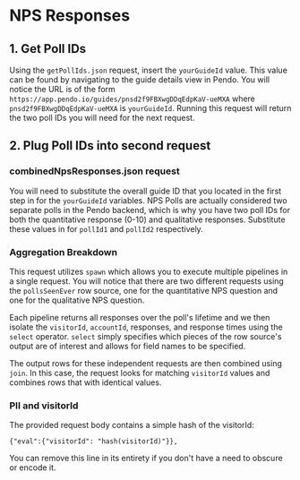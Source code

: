 # NPS Responses

## 1. Get Poll IDs

Using the `getPollIds.json` request, insert the `yourGuideId` value. This value can be found by navigating to the guide details view in Pendo. You will notice the URL is of the form `https://app.pendo.io/guides/pnsd2f9FBXwgDDqEdpKaV-ueMXA` where `pnsd2f9FBXwgDDqEdpKaV-ueMXA` is `yourGuideId`. Running this request will return the two poll IDs you will need for the next request.

## 2. Plug Poll IDs into second request

### combinedNpsResponses.json request
You will need to substitute the overall guide ID that you located in the first step in for the `yourGuideId` variables. NPS Polls are actually considered two separate polls in the Pendo backend, which is why you have two poll IDs for both the quantitative response (0-10) and qualitative responses. Substitute these values in for `pollId1` and `pollId2` respectively.

### Aggregation Breakdown

This request utilizes `spawn` which allows you to execute multiple pipelines in a single request. You will notice that there are two different requests using the `pollsSeenEver` row source, one for the quantitative NPS question and one for the qualitative NPS question. 

Each pipeline returns all responses over the poll's lifetime and we then isolate the `visitorId`, `accountId`, responses, and response times using the `select` operator. `select` simply specifies which pieces of the row source's output are of interest and allows for field names to be specified. 

The output rows for these independent requests are then combined using `join`. In this case, the request looks for matching `visitorId` values and combines rows that with identical values.

### PII and visitorId

The provided request body contains a simple hash of the visitorId:
```
{"eval":{"visitorId": "hash(visitorId)"}},
```
You can remove this line in its entirety if you don't have a need to obscure or encode it.
